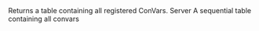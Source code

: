 <function name="GetAll" parent="cvar" type="libraryfunc">
	<description>
		Returns a table containing all registered ConVars.
		<added version="0.4"></added>
	</description>
	<realm>Server</realm>
	<rets>
		<ret name="convars" type="table">A sequential table containing all convars</ret>
	</rets>
</function>